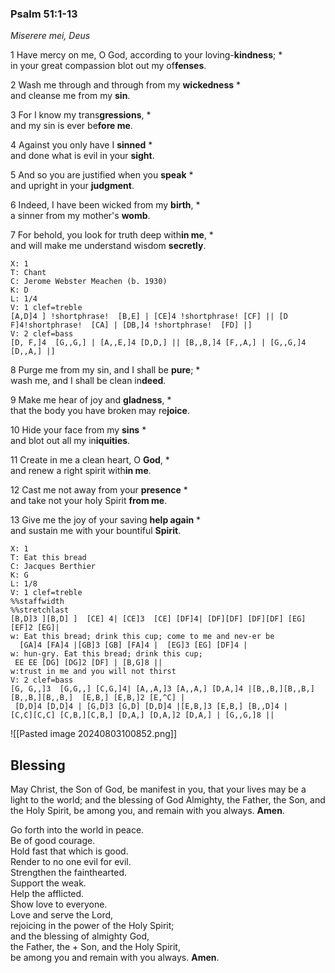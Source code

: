 ### Psalm 51:1-13

*Miserere mei, Deus*

1 Have mercy on me, O God, according to your loving-**kindness**; *  
in your great compassion blot out my of**fenses**.

2 Wash me through and through from my **wickedness** *  
and cleanse me from my **sin**.

3 For I know my trans**gressions**, *  
and my sin is ever be**fore me**.

4 Against you only have I **sinned** *  
and done what is evil in your **sight**.

5 And so you are justified when you **speak** *  
and upright in your **judgment**.

6 Indeed, I have been wicked from my **birth**, *  
a sinner from my mother's **womb**.

7 For behold, you look for truth deep with**in me**, *  
and will make me understand wisdom **secretly**.
```music-abc
X: 1
T: Chant
C: Jerome Webster Meachen (b. 1930)
K: D
L: 1/4
V: 1 clef=treble
[A,D]4 ] !shortphrase!  [B,E] | [CE]4 !shortphrase! [CF] || [D F]4!shortphrase!  [CA] | [DB,]4 !shortphrase!  [FD] |]
V: 2 clef=bass
[D, F,]4  [G,,G,] | [A,,E,]4 [D,D,] || [B,,B,]4 [F,,A,] | [G,,G,]4 [D,,A,] |]
```
8 Purge me from my sin, and I shall be **pure**; *  
wash me, and I shall be clean in**deed**.

9 Make me hear of joy and **gladness**, *  
that the body you have broken may re**joice**.

10 Hide your face from my **sins** *  
and blot out all my in**iquities**.

11 Create in me a clean heart, O **God**, *  
and renew a right spirit with**in me**.

12 Cast me not away from your **presence** *  
and take not your holy Spirit **from me**.

13 Give me the joy of your saving **help again** *  
and sustain me with your bountiful **Spirit**.
```music-abc
X: 1
T: Eat this bread
C: Jacques Berthier
K: G
L: 1/8
V: 1 clef=treble
%%staffwidth
%%stretchlast
[B,D]3 ][B,D] ]  [CE] 4| [CE]3  [CE] [DF]4| [DF][DF] [DF][DF] [EG] [EF]2 [EG]|
w: Eat this bread; drink this cup; come to me and nev-er be 
  [GA]4 [FA]4 |[GB]3 [GB] [FA]4 |  [EG]3 [EG] [DF]4 |
w: hun-gry. Eat this bread; drink this cup; 
 EE EE [DG] [DG]2 [DF] | [B,G]8 ||
w:trust in me and you will not thirst
V: 2 clef=bass
[G, G,,]3  [G,G,,] [C,G,]4| [A,,A,]3 [A,,A,] [D,A,]4 |[B,,B,][B,,B,] [B,,B,][B,,B,]  [E,B,] [E,B,]2 [E,^C] |
 [D,D]4 [D,D]4 | [G,D]3 [G,D] [D,D]4 |[E,B,]3 [E,B,] [B,,D]4 |
[C,C][C,C] [C,B,][C,B,] [D,A,] [D,A,]2 [D,A,] | [G,,G,]8 ||
```
![[Pasted image 20240803100852.png]]
## Blessing
May Christ, the Son of God, be manifest in you, that your lives may be a light to the world; and the blessing of God Almighty, the Father, the Son, and the Holy Spirit, be among you, and remain with you always. **Amen**.

Go forth into the world in peace.  
Be of good courage.  
Hold fast that which is good.  
Render to no one evil for evil.  
Strengthen the fainthearted.  
Support the weak.  
Help the afflicted.  
Show love to everyone.  
Love and serve the Lord,  
rejoicing in the power of the Holy Spirit;  
and the blessing of almighty God,  
the Father, the + Son, and the Holy Spirit,  
be among you and remain with you always. **Amen**.
